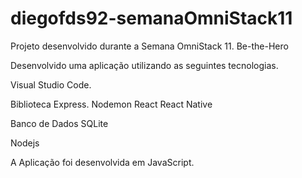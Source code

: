 # diegofds92-semanaOmniStack11
Projeto desenvolvido durante a Semana OmniStack 11. Be-the-Hero

Desenvolvido uma aplicação utilizando as seguintes tecnologias.

Visual Studio Code.

Biblioteca Express.
Nodemon
React
React Native

Banco de Dados SQLite

Nodejs

A Aplicação foi desenvolvida em JavaScript.

